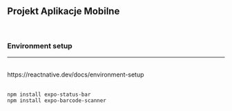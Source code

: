 <h2> Projekt Aplikacje Mobilne</h2>
<br>
<h3> Environment setup </h3>
<hr>
<br>
https://reactnative.dev/docs/environment-setup
<br><br>

~~~
npm install expo-status-bar
npm install expo-barcode-scanner
~~~


